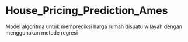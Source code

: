 # House_Pricing_Prediction_Ames
Model algoritma untuk memprediksi harga rumah disuatu wilayah dengan menggunakan metode regresi
